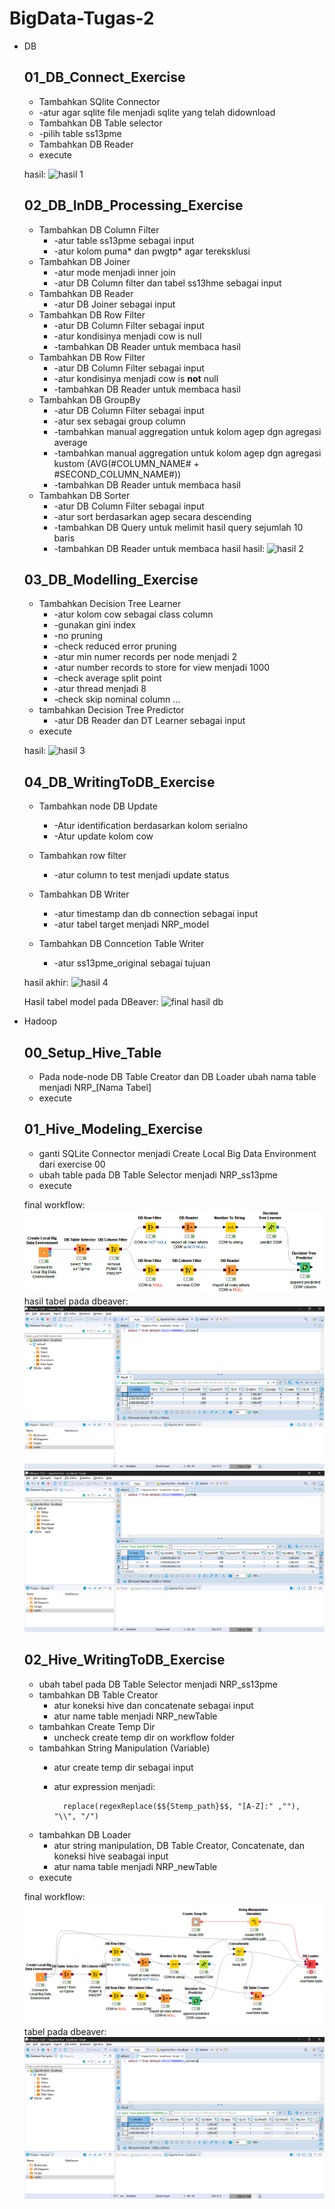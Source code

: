 # BigData-Tugas-2

* DB

    ## 01_DB_Connect_Exercise

    - Tambahkan SQlite Connector 
    * -atur agar sqlite file menjadi sqlite yang telah didownload
    - Tambahkan DB Table selector 
    * -pilih table ss13pme
    - Tambahkan DB Reader
    - execute

    hasil:
    ![hasil 1](https://user-images.githubusercontent.com/36811798/76896960-6cb70080-68c5-11ea-9fc8-400e5ccf4607.png)


    ## 02_DB_InDB_Processing_Exercise

    - Tambahkan DB Column Filter
        * -atur table ss13pme sebagai input
        * -atur kolom puma* dan pwgtp* agar tereksklusi
    - Tambahkan DB Joiner
        * -atur mode menjadi inner join
        * -atur DB Column filter dan tabel ss13hme sebagai input
    - Tambahkan DB Reader
        * -atur DB Joiner sebagai input
    - Tambahkan DB Row Filter
        * -atur DB Column Filter sebagai input
        * -atur kondisinya menjadi cow is null
        * -tambahkan DB Reader untuk membaca hasil
    - Tambahkan DB Row Filter
        * -atur DB Column Filter sebagai input
        * -atur kondisinya menjadi cow is **not** null
        * -tambahkan DB Reader untuk membaca hasil
    - Tambahkan DB GroupBy
        * -atur DB Column Filter sebagai input
        * -atur sex sebagai group column
        * -tambahkan manual aggregation untuk kolom agep dgn agregasi average
        * -tambahkan manual aggregation untuk kolom agep dgn agregasi kustom (AVG(#COLUMN_NAME# + #SECOND_COLUMN_NAME#))
        * -tambahkan DB Reader untuk membaca hasil
    - Tambahkan DB Sorter
        * -atur DB Column Filter sebagai input
        * -atur sort berdasarkan agep secara descending
        * -tambahkan DB Query untuk melimit hasil query sejumlah 10 baris
        * -tambahkan DB Reader untuk membaca hasil
     hasil:
     ![hasil 2](https://user-images.githubusercontent.com/36811798/76897035-8f491980-68c5-11ea-81fe-5365678f9185.png)


    ## 03_DB_Modelling_Exercise

    - Tambahkan Decision Tree Learner
        * -atur kolom cow sebagai class column
        * -gunakan gini index
        * -no pruning
        * -check reduced error pruning
        * -atur min numer records per node menjadi 2
        * -atur number records to store for view menjadi 1000
        * -check average split point
        * -atur thread menjadi 8
        * -check skip nominal column ...
    - tambahkan Decision Tree Predictor
        * -atur DB Reader dan DT Learner sebagai input
    - execute

    hasil:
    ![hasil 3](https://user-images.githubusercontent.com/36811798/76897082-a6880700-68c5-11ea-82c3-e7e5d60e107c.png)


    ## 04_DB_WritingToDB_Exercise

    - Tambahkan node DB Update
        * -Atur identification berdasarkan kolom serialno
        * -Atur update kolom cow

    - Tambahkan row filter
        * -atur column to test menjadi update status
    - Tambahkan DB Writer
        * -atur timestamp dan db connection sebagai input
        * -atur tabel target menjadi NRP_model
   - Tambahkan DB Conncetion Table Writer
        * -atur ss13pme_original sebagai tujuan

   hasil akhir:
    ![hasil 4](https://user-images.githubusercontent.com/36811798/76897096-b0116f00-68c5-11ea-9108-efcd79784a3e.png)

    Hasil tabel model pada DBeaver:
    ![final hasil db](https://user-images.githubusercontent.com/36811798/76896895-4c874180-68c5-11ea-940b-df4ef320cbfd.png)



* Hadoop
  
    
    ## 00_Setup_Hive_Table

     - Pada node-node DB Table Creator dan DB Loader ubah nama table menjadi NRP_[Nama Tabel]
     - execute

    ## 01_Hive_Modeling_Exercise

    - ganti SQLite Connector menjadi Create Local Big Data Environment dari exercise 00
    - ubah table pada DB Table Selector menjadi NRP_ss13pme
    - execute

    final workflow:
    ![workflow](images/Hadoop/01_workflow.png)
    hasil tabel pada dbeaver:
    ![workflow](images/Hadoop/01_tabless13pme.png)
    ![workflow](images/Hadoop/01_tabless13hme.png)

    ## 02_Hive_WritingToDB_Exercise

    - ubah tabel pada DB Table Selector menjadi NRP_ss13pme
    - tambahkan DB Table Creator
        * atur koneksi hive dan concatenate sebagai input
        * atur name table menjadi NRP_newTable
    - tambahkan Create Temp Dir
        * uncheck create temp dir on workflow folder
    - tambahkan String Manipulation (Variable)
        * atur create temp dir sebagai input
        * atur expression menjadi:

                replace(regexReplace($${Stemp_path}$$, "[A-Z]:" ,""), "\\", "/")
    - tambahkan DB Loader
        * atur string manipulation, DB Table Creator, Concatenate, dan koneksi hive seabagai input
        * atur nama table menjadi NRP_newTable
    - execute

    final workflow:
    ![workflow](images/Hadoop/02_workflow.png)
    tabel pada dbeaver:
    ![table](images/Hadoop/02_tablenewTable.png)
